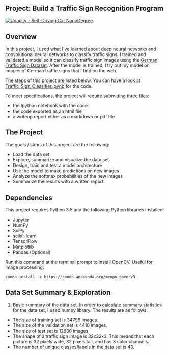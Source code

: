 ## Project: Build a Traffic Sign Recognition Program
[![Udacity - Self-Driving Car NanoDegree](https://s3.amazonaws.com/udacity-sdc/github/shield-carnd.svg)](http://www.udacity.com/drive)

Overview
---
In this project, I used what I've learned about deep neural networks and convolutional neural networks to classify traffic signs. I trained and validated a model so it can classify traffic sign images using the [German Traffic Sign Dataset](http://benchmark.ini.rub.de/?section=gtsrb&subsection=dataset). After the model is trained, I try out my model on images of German traffic signs that I find on the web.

The steps of this project are listed below. You can have a look at [Traffic_Sign_Classifier.ipynb](./Traffic_Sign_Classifier.ipynb) for the code.

To meet specifications, the project will require submitting three files: 
* the Ipython notebook with the code
* the code exported as an html file
* a writeup report either as a markdown or pdf file 


The Project
---
The goals / steps of this project are the following:
* Load the data set
* Explore, summarize and visualize the data set
* Design, train and test a model architecture
* Use the model to make predictions on new images
* Analyze the softmax probabilities of the new images
* Summarize the results with a written report

Dependencies
---
This project requires Python 3.5 and the following Python libraries installed:

* Jupyter
* NumPy
* SciPy
* scikit-learn
* TensorFlow
* Matplotlib
* Pandas (Optional)

Run this command at the terminal prompt to install OpenCV. Useful for image processing:

```
conda install -c https://conda.anaconda.org/menpo opencv3
```

Data Set Summary & Exploration
---
1. Basic summary of the data set.
In order to calculate summary statistics for the data set, I used numpy library. The results are as follows:

* The size of training set is 34799 images.
* The size of the validation set is 4410 images.
* The size of test set is 12630 images.
* The shape of a traffic sign image is 32x32x3. This means that each picture is 32 pixels wide, 32 pixels tall, and has 3 color channels.
* The number of unique classes/labels in the data set is 43.
